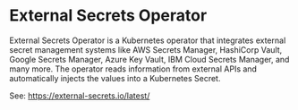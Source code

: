 # External Secrets Operator

External Secrets Operator is a Kubernetes operator that integrates external secret management systems like AWS Secrets Manager, HashiCorp Vault, Google Secrets Manager, Azure Key Vault, IBM Cloud Secrets Manager, and many more. 
The operator reads information from external APIs and automatically injects the values into a Kubernetes Secret.

See: https://external-secrets.io/latest/

